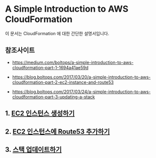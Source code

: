 # A Simple Introduction to AWS CloudFormation

이 문서는 CloudFormation 에 대한 간단한 설명서입니다.

## 참조사이트

- https://medium.com/boltops/a-simple-introduction-to-aws-cloudformation-part-1-1694a41ae59d

- https://blog.boltops.com/2017/03/20/a-simple-introduction-to-aws-cloudformation-part-2-ec2-instance-and-route53

- https://blog.boltops.com/2017/03/24/a-simple-introduction-to-aws-cloudformation-part-3-updating-a-stack

## 1. [EC2 인스턴스 생성하기](create_ec2_instance.md)

## 2. [EC2 인스턴스에 Route53 추가하기](add_route53_to_ec2_instance.md)

## 3. [스택 업데이트하기](update_stack.md)